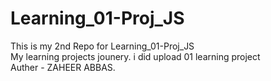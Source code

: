 # Learning_01-Proj_JS
This is my 2nd Repo for Learning_01-Proj_JS
<br>
My learning projects jounery. i did upload 01 learning project
<br>
Auther - ZAHEER ABBAS.
